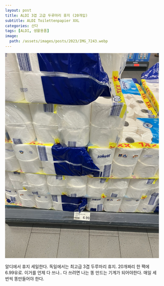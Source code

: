 ```yaml
---
layout: post
title: ALDI 3겹 고급 두루마리 휴지 (20개입)
subtitle: ALDI Toilettenpapier XXL 
categories: 산다
tags: [ALDI, 생활용품]
image:
  path: /assets/images/posts/2023/IMG_7243.webp
---
```


![두루마리휴지](/assets/images/posts/2024/IMG_7243.webp)

알디에서 휴지 세일한다. 독일에서는 최고급 3겹 두루마리 휴지. 20개짜리 한 팩에 6.99유로. 이거를 언제 다 쓰나.. 다 쓰려면 나는 똥 만드는 기계가 되어야한다. 매일 세번씩 똥만들어야 한다. 